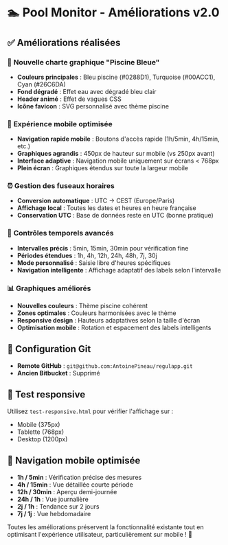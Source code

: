 # 🏊 Pool Monitor - Améliorations v2.0

## ✅ Améliorations réalisées

### 🎨 **Nouvelle charte graphique "Piscine Bleue"**
- **Couleurs principales** : Bleu piscine (#0288D1), Turquoise (#00ACC1), Cyan (#26C6DA)
- **Fond dégradé** : Effet eau avec dégradé bleu clair
- **Header animé** : Effet de vagues CSS
- **Icône favicon** : SVG personnalisé avec thème piscine

### 📱 **Expérience mobile optimisée**
- **Navigation rapide mobile** : Boutons d'accès rapide (1h/5min, 4h/15min, etc.)
- **Graphiques agrandis** : 450px de hauteur sur mobile (vs 250px avant)
- **Interface adaptive** : Navigation mobile uniquement sur écrans < 768px
- **Plein écran** : Graphiques étendus sur toute la largeur mobile

### ⏰ **Gestion des fuseaux horaires**
- **Conversion automatique** : UTC → CEST (Europe/Paris)
- **Affichage local** : Toutes les dates et heures en heure française
- **Conservation UTC** : Base de données reste en UTC (bonne pratique)

### 🎯 **Contrôles temporels avancés**
- **Intervalles précis** : 5min, 15min, 30min pour vérification fine
- **Périodes étendues** : 1h, 4h, 12h, 24h, 48h, 7j, 30j
- **Mode personnalisé** : Saisie libre d'heures spécifiques
- **Navigation intelligente** : Affichage adaptatif des labels selon l'intervalle

### 📊 **Graphiques améliorés**
- **Nouvelles couleurs** : Thème piscine cohérent
- **Zones optimales** : Couleurs harmonisées avec le thème
- **Responsive design** : Hauteurs adaptatives selon la taille d'écran
- **Optimisation mobile** : Rotation et espacement des labels intelligents

## 🔧 **Configuration Git**
- **Remote GitHub** : `git@github.com:AntoinePineau/regulapp.git`
- **Ancien Bitbucket** : Supprimé

## 📲 **Test responsive**
Utilisez `test-responsive.html` pour vérifier l'affichage sur :
- Mobile (375px)
- Tablette (768px) 
- Desktop (1200px)

## 🚀 **Navigation mobile optimisée**
- **1h / 5min** : Vérification précise des mesures
- **4h / 15min** : Vue détaillée courte période
- **12h / 30min** : Aperçu demi-journée
- **24h / 1h** : Vue journalière
- **2j / 1h** : Tendance sur 2 jours
- **7j / 1j** : Vue hebdomadaire

Toutes les améliorations préservent la fonctionnalité existante tout en optimisant l'expérience utilisateur, particulièrement sur mobile ! 🎉